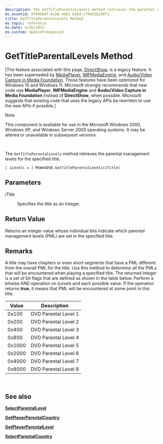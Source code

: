 ```yaml
---
description: The GetTitleParentalLevels method retrieves the parental management levels for the specified title.
ms.assetid: 076808d7-6cb6-4d81-b26d-c7945db298f2
title: GetTitleParentalLevels Method
ms.topic: reference
ms.date: 4/26/2023
ms.custom: UpdateFrequency5
---
```


# GetTitleParentalLevels Method

\[The feature associated with this page, [DirectShow](/windows/win32/directshow/directshow), is a legacy feature. It has been superseded by [MediaPlayer](/uwp/api/Windows.Media.Playback.MediaPlayer), [IMFMediaEngine](/windows/win32/api/mfmediaengine/nn-mfmediaengine-imfmediaengine), and [Audio/Video Capture in Media Foundation](windows/win32/medfound/audio-video-capture-in-media-foundation). Those features have been optimized for Windows 10 and Windows 11. Microsoft strongly recommends that new code use **MediaPlayer**, **IMFMediaEngine** and **Audio/Video Capture in Media Foundation** instead of **DirectShow**, when possible. Microsoft suggests that existing code that uses the legacy APIs be rewritten to use the new APIs if possible.\]

> [!Note]  
> This component is available for use in the Microsoft Windows 2000, Windows XP, and Windows Server 2003 operating systems. It may be altered or unavailable in subsequent versions.

 

The `GetTitleParentalLevels` method retrieves the parental management levels for the specified title.

``` syntax
[ iLevels = ] MSWebDVD.GetTitleParentalLevels(iTitle)
```

## Parameters

<dl> <dt>

<span id="iTitle"></span><span id="ititle"></span><span id="ITITLE"></span>*iTitle*
</dt> <dd>

Specifies the title as an Integer.

</dd> </dl>

## Return Value

Returns an integer value whose individual bits indicate which parental management levels (PML) are set in the specified title.

## Remarks

A title may have chapters or even short segments that have a PML different from the overall PML for the title. Use this method to determine all the PMLs that will be encountered when playing a specified title. The returned integer is a set of bit flags that are defined as shown in the table below. Perform a bitwise AND operation on *iLevels* and each possible value. If the operation returns **true**, it means that PML will be encountered at some point in this title.



| Value  | Description          |
|--------|----------------------|
| 0x100  | DVD Parental Level 1 |
| 0x200  | DVD Parental Level 2 |
| 0x400  | DVD Parental Level 3 |
| 0x800  | DVD Parental Level 4 |
| 0x1000 | DVD Parental Level 5 |
| 0x2000 | DVD Parental Level 6 |
| 0x4000 | DVD Parental Level 7 |
| 0x8000 | DVD Parental Level 8 |



 

## See also

<dl> <dt>

[**SelectParentalLevel**](selectparentallevel-method.md)
</dt> <dt>

[**GetPlayerParentalCountry**](getplayerparentalcountry-method.md)
</dt> <dt>

[**GetPlayerParentalLevel**](getplayerparentallevel-method.md)
</dt> <dt>

[**SelectParentalCountry**](selectparentalcountry-method.md)
</dt> </dl>

 

 



